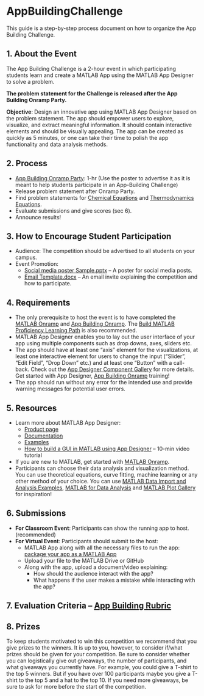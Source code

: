 # AppBuildingChallenge
 This guide is a step-by-step process document on how to organize the App Building Challenge.

## 1. About the Event
The App Building Challenge is a 2-hour event in which participating students learn and create a MATLAB App using the MATLAB App Designer to solve a problem.

**The problem statement for the Challenge is released after the App Building Onramp Party.**

**Objective**: Design an innovative app using MATLAB App Designer based on the problem statement. The app should empower users to explore, visualize, and extract meaningful information. It should contain interactive elements and should be visually appealing. The app can be created as quickly as 5 minutes, or one can take their time to polish the app functionality and data analysis methods.

## 2. Process
- [App Building Onramp Party](https://github.com/gabyarellano/AppBuildingChallenge/blob/master/App%20Building%20Onramp.pptx): 1-hr (Use the poster to advertise it as it is meant to help students participate in an App-Building Challenge)
- Release problem statement after Onramp Party.
- Find problem statements for [Chemical Equations](https://github.com/gabyarellano/AppBuildingChallenge/tree/master/Problem%20Statements%20%26%20Solutions-%20Chemical%20Equations) and [Thermodynamics Equations](https://github.com/gabyarellano/AppBuildingChallenge/tree/master/Problem%20Statements%20%26%20Solutions-%20Thermodynamics%20Equations).
- Evaluate submissions and give scores (sec 6).
- Announce results!

## 3. How to Encourage Student Participation 
- Audience: The competition should be advertised to all students on your campus.
- Event Promotion: 
    - [Social media poster Sample.pptx](https://github.com/gabyarellano/AppBuildingChallenge/blob/master/App%20Building%20Social%20media%20poster%20Template.pptx) – A poster for social media posts. 
    - [Email Template.docx](https://github.com/gabyarellano/AppBuildingChallenge/blob/master/App%20Building_Email%20Template.docx) – An email invite explaining the competition and how to participate. 

## 4. Requirements 
- The only prerequisite to host the event is to have completed the [MATLAB Onramp](https://matlabacademy.mathworks.com/details/matlab-onramp/gettingstarted) and [App Building Onramp](https://matlabacademy.mathworks.com/details/app-building-onramp/orab). The [Build MATLAB Proficiency Learning Path](https://matlabacademy.mathworks.com/details/build-matlab-proficiency/lpmlbmp) is also recommended. 
- MATLAB App Designer enables you to lay out the user interface of your app using multiple components such as drop downs, axes, sliders etc. 
- The app should have at least one “axis” element for the visualizations, at least one interactive element for users to change the input (“Slider”, “Edit Field”, “Drop Down” etc.) and at least one “Button” with a call-back. Check out the [App Designer Component Gallery](https://www.mathworks.com/help/matlab/creating_guis/choose-components-for-your-app-designer-app.html#common_components) for more details. Get started with App Designer, [App Building Onramp](https://matlabacademy.mathworks.com/details/app-building-onramp/orab) training! 
- The app should run without any error for the intended use and provide warning messages for potential user errors. 

## 5. Resources 

- Learn more about MATLAB App Designer: 
    - [Product page](https://www.mathworks.com/products/matlab/app-designer.html)
    - [Documentation](https://www.mathworks.com/help/matlab/app-designer.html) 
    - [Examples](https://www.mathworks.com/help/matlab/examples.html?category=app-designer&s_tid=CRUX_topnav) 
    - [How to build a GUI in MATLAB using App Designer](https://www.youtube.com/watch?v=nb0jHVXKY2w) – 10-min video tutorial 
- If you are new to MATLAB, get started with [MATLAB Onramp](https://matlabacademy.mathworks.com/es/details/matlab-onramp/gettingstarted).
- Participants can choose their data analysis and visualization method. You can use theoretical equations, curve fitting, machine learning or any other method of your choice. You can use [MATLAB Data Import and Analysis Examples](https://www.mathworks.com/help/matlab/examples.html?category=data-import-and-analysis&exampleproduct=all&newonly=&s_tid=CRUX_lftnav), [MATLAB for Data Analysis](https://www.mathworks.com/products/matlab/data-analysis.html) and [MATLAB Plot Gallery](https://www.mathworks.com/products/matlab/plot-gallery.html) for inspiration! 



## 6. Submissions 
- **For Classroom Event**: Participants can show the running app to host. (recommended) 
- **For Virtual Event**: Participants should submit to the host: 
    - MATLAB App along with all the necessary files to run the app: [package your app as a MATLAB App](https://www.mathworks.com/help/matlab/creating_guis/app-sharing.html#mw_5fea00b9-7af0-4c02-a105-1543af110d27)
    - Upload your file to the MATLAB Drive or GitHub
    - Along with the app, upload a document/video explaining:
        - How should the audience interact with the app? 
        - What happens if the user makes a mistake while interacting with the app? 

## 7. Evaluation Criteria – [App Building Rubric](https://github.com/gabyarellano/AppBuildingChallenge/blob/master/Presentation%20slides/App%20Building%20Scoring%20Rubric.xlsx) 

## 8. Prizes 
To keep students motivated to win this competition we recommend that you give prizes to the winners. It is up to you, however, to consider if/what prizes should be given for your competition. Be sure to consider whether you can logistically give out giveaways, the number of participants, and what giveaways you currently have. For example, you could give a T-shirt to the top 5 winners. But if you have over 100 participants maybe you give a T-shirt to the top 5 and a hat to the top 10. If you need more giveaways, be sure to ask for more before the start of the competition.

